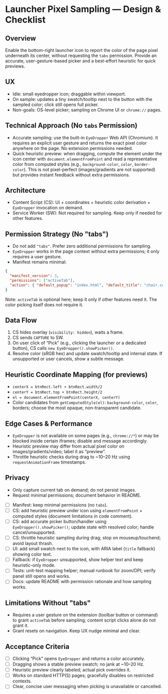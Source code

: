 # Launcher Pixel Sampling — Design & Checklist

## Overview
Enable the bottom-right launcher icon to report the color of the page pixel underneath its center, without requesting the `tabs` permission. Provide an accurate, user-gesture-based picker and a best-effort heuristic for quick previews.

## UX
- Idle: small eyedropper icon; draggable within viewport.
- On sample: updates a tiny swatch/tooltip next to the button with the sampled color; click still opens full picker.
- Non-goals: OS-level picker; sampling on Chrome UI or `chrome://` pages.

## Technical Approach (No `tabs` Permission)
- Accurate sampling: use the built-in `EyeDropper` Web API (Chromium). It requires an explicit user gesture and returns the exact pixel color anywhere on the page. No extension permissions needed.
- Quick heuristic preview: when dragging, compute the element under the icon center with `document.elementFromPoint` and read a representative color from computed styles (e.g., `background-color`, `color`, `border-color`). This is not pixel-perfect (images/gradients are not supported) but provides instant feedback without extra permissions.

## Architecture
- Content Script (CS): UI + coordinates + heuristic color derivation + `EyeDropper` invocation on demand.
- Service Worker (SW): Not required for sampling. Keep only if needed for other features.

## Permission Strategy (No "tabs")
- Do not add `"tabs"`. Prefer zero additional permissions for sampling.
- `EyeDropper` works in the page context without extra permissions; it only requires a user gesture.
- Manifest remains minimal:
```json
{
  "manifest_version": 3,
  "permissions": ["activeTab"],
  "action": { "default_popup": "index.html", "default_title": "chair.co" }
}
```
Note: `activeTab` is optional here; keep it only if other features need it. The color picking itself does not require it.

## Data Flow
1) CS hides overlay (`visibility: hidden`), waits a frame.
2) CS sends `CAPTURE` to SW.
3) On user click of “Pick” (e.g., clicking the launcher or a dedicated button), CS calls `new EyeDropper().showPicker()`.
4) Resolve color (sRGB hex) and update swatch/tooltip and internal state. If unsupported or user cancels, show a subtle message.

## Heuristic Coordinate Mapping (for previews)
- `centerX = btnRect.left + btnRect.width/2`
- `centerY = btnRect.top + btnRect.height/2`
- `el = document.elementFromPoint(centerX, centerY)`
- Color candidates from `getComputedStyle(el)`: `background-color`, `color`, borders; choose the most opaque, non-transparent candidate.

## Edge Cases & Performance
- `EyeDropper` is not available on some pages (e.g., `chrome://*`) or may be blocked inside certain iframes; disable and message accordingly.
- Heuristic preview may differ from actual pixel color on images/gradients/video; label it as “preview”.
- Throttle heuristic checks during drag to ~10–20 Hz using `requestAnimationFrame` timestamps.

## Privacy
- Only capture current tab on demand; do not persist images.
- Request minimal permissions; document behavior in README.

- [ ] Manifest: keep minimal permissions (no `tabs`).
- [ ] CS: add heuristic preview under icon using `elementFromPoint` + computed styles (document limitations in code comment).
- [ ] CS: add accurate picker button/handler using `EyeDropper().showPicker()`; update state with resolved color; handle cancel/unsupported.
- [ ] CS: throttle heuristic sampling during drag; stop on mouseup/touchend; avoid layout thrash.
- [ ] UI: add small swatch next to the icon, with ARIA label (`title` fallback) showing color text.
- [ ] Fallback: if `EyeDropper` unsupported, show helper text and keep heuristic-only mode.
- [ ] Tests: unit-test mapping helper; manual runbook for zoom/DPI; verify panel still opens and works.
- [ ] Docs: update README with permission rationale and how sampling works.

## Limitations Without "tabs"
- Requires a user gesture on the extension (toolbar button or command) to grant `activeTab` before sampling; content script clicks alone do not grant it.
- Grant resets on navigation. Keep UX nudge minimal and clear.

## Acceptance Criteria
- [ ] Clicking “Pick” opens `EyeDropper` and returns a color accurately.
- [ ] Dragging shows a stable preview swatch; no jank at ~10–20 Hz.
- [ ] Heuristic preview clearly labeled; actual pick overrides it.
- [ ] Works on standard HTTP(S) pages; gracefully disables on restricted contexts.
- [ ] Clear, concise user messaging when picking is unavailable or cancelled.
